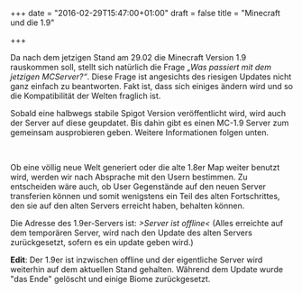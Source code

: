 +++
date = "2016-02-29T15:47:00+01:00"
draft = false
title = "Minecraft und die 1.9"

+++

<p>Da nach dem jetzigen Stand am 29.02 die Minecraft Version 1.9 rauskommen soll, stellt sich natürlich die Frage <i>„Was passiert mit dem jetzigen MCServer?“</i>. Diese Frage ist angesichts des riesigen Updates nicht ganz einfach zu beantworten. Fakt ist, dass sich einiges ändern wird und so die Kompatibilität der Welten fraglich ist. </p>
<p>Sobald eine halbwegs stabile Spigot Version veröffentlicht wird, wird auch der Server auf diese geupdatet.  Bis dahin gibt es einen MC-1.9 Server zum gemeinsam ausprobieren geben. Weitere Informationen folgen unten.</p>
<br>
<p>Ob eine völlig neue Welt generiert oder die alte 1.8er Map weiter benutzt wird, werden wir nach Absprache mit den Usern bestimmen. Zu entscheiden wäre auch, ob User Gegenstände auf den neuen Server transferien können und somit wenigstens ein Teil des alten Fortschrittes, den sie auf den alten Servers erreicht haben, behalten können.</p>
<p>Die Adresse des 1.9er-Servers ist: <i>>Server ist offline<</i> (Alles erreichte auf dem temporären Server, wird nach den Update des alten Servers zurückgesetzt, sofern es ein update geben wird.)</p>

**Edit**: Der 1.9er ist inzwischen offline und der eigentliche Server wird weiterhin auf dem aktuellen Stand gehalten. Während dem Update wurde "das Ende" gelöscht und einige Biome zurückgesetzt. 
